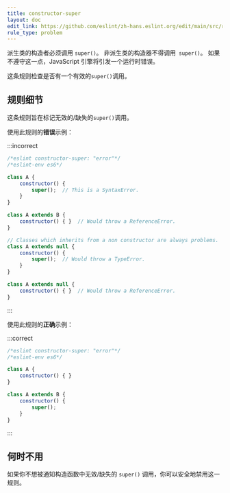 ```yaml
---
title: constructor-super
layout: doc
edit_link: https://github.com/eslint/zh-hans.eslint.org/edit/main/src/rules/constructor-super.md
rule_type: problem
---
```


派生类的构造者必须调用 `super()`。
非派生类的构造器不得调用` super()`。
如果不遵守这一点，JavaScript 引擎将引发一个运行时错误。

这条规则检查是否有一个有效的`super()`调用。

## 规则细节

这条规则旨在标记无效的/缺失的`super()`调用。

使用此规则的**错误**示例：

:::incorrect

```js
/*eslint constructor-super: "error"*/
/*eslint-env es6*/

class A {
    constructor() {
        super();  // This is a SyntaxError.
    }
}

class A extends B {
    constructor() { }  // Would throw a ReferenceError.
}

// Classes which inherits from a non constructor are always problems.
class A extends null {
    constructor() {
        super();  // Would throw a TypeError.
    }
}

class A extends null {
    constructor() { }  // Would throw a ReferenceError.
}
```

:::

使用此规则的**正确**示例：

:::correct

```js
/*eslint constructor-super: "error"*/
/*eslint-env es6*/

class A {
    constructor() { }
}

class A extends B {
    constructor() {
        super();
    }
}
```

:::

## 何时不用

如果你不想被通知构造函数中无效/缺失的 `super()` 调用，你可以安全地禁用这一规则。
